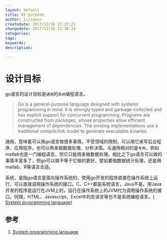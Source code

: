 ```yaml
---
layout: default
title: 01-purpose
author: lijiaocn
createdate: 2017/12/16 17:27:21
changedate: 2017/12/16 23:36:24
categories:
tags:
keywords:
description: 

---
```



<!-- toc -->

# 设计目标

go语言的设计目标是`通用`的`系统`编程语言。

>Go is a general-purpose language designed with systems programming in mind. It is strongly typed and garbage-collected and has explicit support for concurrent programming. Programs are constructed from packages, whose properties allow efficient management of dependencies. The existing implementations use a traditional compile/link model to generate executable binaries. 

通用，意味着可以用go语言做很多事情，不受领域的限制。可以用它来写后台程序、应用程序，也可以用来做数据处理、分析决策。与通用相对的是`专用`，例如matlab也是一门编程语言，但它只能用来做数据处理。相比之下go语言可以做的事情丰富多了，但go可以做不等于它做的更好，譬如要做数据统计处理，还是用matlab、R等语言合适。

系统，是指go语言是面向操作系统的，使用go开发的程序直接在操作系统上运行，可以直接调用操作系统的接口。C、C++都是系统语言，Java不是。用Java开发的程序是运行在JVM上的，运行在操作系统上的JVM代为调用操作系统的接口。同理，HTML、Javascript、Excel中的宏语言等也不是系统编程语言。( [System programming language][1])

## 参考

1. [System programming language][1]

[1]: https://en.wikipedia.org/wiki/System_programming_language "System programming language" 
